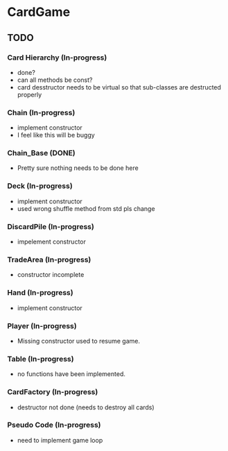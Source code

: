 # CardGame

## TODO

### Card Hierarchy (In-progress)
- done?
- can all methods be const?
- card desstructor needs to be virtual so that sub-classes are destructed properly

### Chain (In-progress)
- implement constructor
- I feel like this will be buggy

### Chain_Base (DONE)
- Pretty sure nothing needs to be done here

### Deck (In-progress)
- implement constructor
- used wrong shuffle method from std pls change

### DiscardPile (In-progress)
- impelement constructor

### TradeArea (In-progress)
- constructor incomplete

### Hand (In-progress)
- implement constructor

### Player (In-progress)
- Missing constructor used to resume game.

### Table (In-progress)
- no functions have been implemented.

### CardFactory (In-progress)
- destructor not done (needs to destroy all cards)

### Pseudo Code (In-progress)
- need to implement game loop
